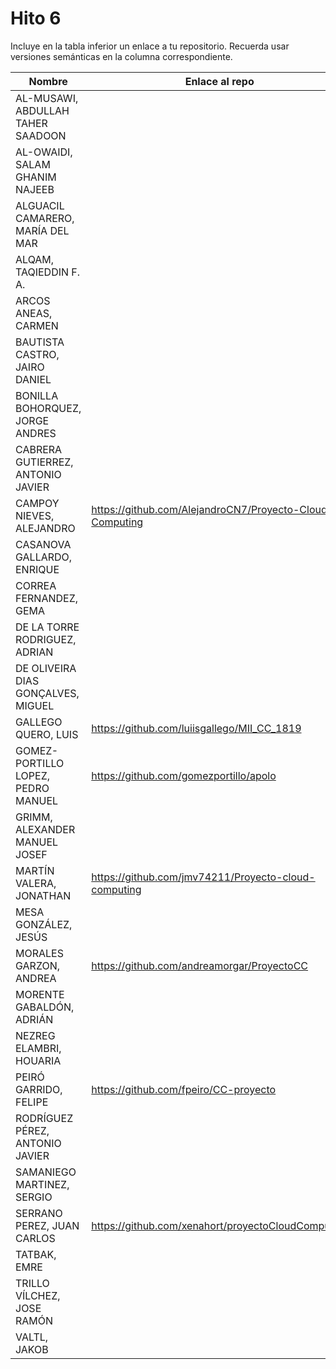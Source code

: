 # Hito 6

Incluye en la tabla inferior un enlace a tu repositorio. Recuerda usar
versiones semánticas en la columna correspondiente. 

| Nombre   | Enlace al repo | Versión |
|----------|--------------- |---------|
| AL-MUSAWI,  ABDULLAH TAHER SAADOON | | |
| AL-OWAIDI,  SALAM GHANIM NAJEEB | | |
| ALGUACIL CAMARERO,  MARÍA DEL MAR | | |
| ALQAM,  TAQIEDDIN F. A. | | |
| ARCOS ANEAS, CARMEN | | |
| BAUTISTA CASTRO,  JAIRO DANIEL | | |
| BONILLA BOHORQUEZ,  JORGE ANDRES | | |
| CABRERA GUTIERREZ,  ANTONIO JAVIER | | |
| CAMPOY NIEVES, ALEJANDRO | https://github.com/AlejandroCN7/Proyecto-Cloud-Computing | 6.6 |
| CASANOVA GALLARDO, ENRIQUE | | |
| CORREA FERNANDEZ,  GEMA | | |
| DE LA TORRE RODRIGUEZ,  ADRIAN | | |
| DE OLIVEIRA DIAS GONÇALVES, MIGUEL | | |
| GALLEGO QUERO,  LUIS | https://github.com/luiisgallego/MII_CC_1819 | 6.0.2 |
| GOMEZ-PORTILLO LOPEZ,  PEDRO MANUEL | https://github.com/gomezportillo/apolo | 6.1.1 |
| GRIMM,  ALEXANDER MANUEL JOSEF | | |
| MARTÍN VALERA, JONATHAN | https://github.com/jmv74211/Proyecto-cloud-computing | 6.5 |
| MESA GONZÁLEZ, JESÚS | | |
| MORALES GARZON,  ANDREA | https://github.com/andreamorgar/ProyectoCC | 6.0.1 |
| MORENTE GABALDÓN, ADRIÁN | | |
| NEZREG ELAMBRI,   HOUARIA | | |
| PEIRÓ GARRIDO,  FELIPE | https://github.com/fpeiro/CC-proyecto | 6 |
| RODRÍGUEZ PÉREZ, ANTONIO JAVIER | | |
| SAMANIEGO MARTINEZ,  SERGIO | | |
| SERRANO PEREZ,  JUAN CARLOS | https://github.com/xenahort/proyectoCloudComputing | 5 |
| TATBAK,  EMRE | | |
| TRILLO VÍLCHEZ,  JOSE RAMÓN | | |
| VALTL,  JAKOB | | |
